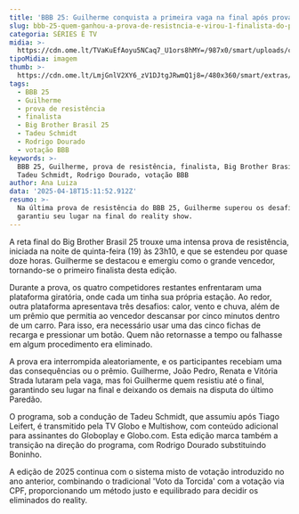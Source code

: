 ```yaml
---
title: 'BBB 25: Guilherme conquista a primeira vaga na final após prova de resistência'
slug: bbb-25-quem-ganhou-a-prova-de-resistncia-e-virou-1-finalista-do-programa
categoria: SÉRIES E TV
midia: >-
  https://cdn.ome.lt/TVaKuEfAoyu5NCaq7_U1ors8hMY=/987x0/smart/uploads/conteudo/fotos/bbb25-renata-prova-resistencia.jpg
tipoMidia: imagem
thumb: >-
  https://cdn.ome.lt/LmjGnlV2XY6_zV1DJtgJRwmQ1j8=/480x360/smart/extras/conteudos/bbb25-renata-prova-resistencia-peq.jpg
tags:
  - BBB 25
  - Guilherme
  - prova de resistência
  - finalista
  - Big Brother Brasil 25
  - Tadeu Schmidt
  - Rodrigo Dourado
  - votação BBB
keywords: >-
  BBB 25, Guilherme, prova de resistência, finalista, Big Brother Brasil 25,
  Tadeu Schmidt, Rodrigo Dourado, votação BBB
author: Ana Luiza
data: '2025-04-18T15:11:52.912Z'
resumo: >-
  Na última prova de resistência do BBB 25, Guilherme superou os desafios e
  garantiu seu lugar na final do reality show.
---
```


A reta final do Big Brother Brasil 25 trouxe uma intensa prova de resistência, iniciada na noite de quinta-feira (19) às 23h10, e que se estendeu por quase doze horas. Guilherme se destacou e emergiu como o grande vencedor, tornando-se o primeiro finalista desta edição.

Durante a prova, os quatro competidores restantes enfrentaram uma plataforma giratória, onde cada um tinha sua própria estação. Ao redor, outra plataforma apresentava três desafios: calor, vento e chuva, além de um prêmio que permitia ao vencedor descansar por cinco minutos dentro de um carro. Para isso, era necessário usar uma das cinco fichas de recarga e pressionar um botão. Quem não retornasse a tempo ou falhasse em algum procedimento era eliminado.

A prova era interrompida aleatoriamente, e os participantes recebiam uma das consequências ou o prêmio. Guilherme, João Pedro, Renata e Vitória Strada lutaram pela vaga, mas foi Guilherme quem resistiu até o final, garantindo seu lugar na final e deixando os demais na disputa do último Paredão.

O programa, sob a condução de Tadeu Schmidt, que assumiu após Tiago Leifert, é transmitido pela TV Globo e Multishow, com conteúdo adicional para assinantes do Globoplay e Globo.com. Esta edição marca também a transição na direção do programa, com Rodrigo Dourado substituindo Boninho.

A edição de 2025 continua com o sistema misto de votação introduzido no ano anterior, combinando o tradicional 'Voto da Torcida' com a votação via CPF, proporcionando um método justo e equilibrado para decidir os eliminados do reality.
